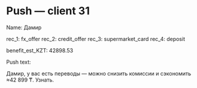 # Push — client 31

Name: Дамир

rec_1: fx_offer
rec_2: credit_offer
rec_3: supermarket_card
rec_4: deposit

benefit_est_KZT: 42898.53

Push text:

Дамир, у вас есть переводы — можно снизить комиссии и сэкономить ≈42 899 ₸. Узнать.
